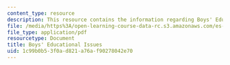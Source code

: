 ```yaml
---
content_type: resource
description: This resource contains the information regarding Boys' Educational Issues.
file: /media/https%3A/open-learning-course-data-rc.s3.amazonaws.com/es-242-gender-issues-in-academics-and-academia-spring-2004/1c99b0b53f0ad821a76af90278042e70_MITES_242S04_ses2.pdf
file_type: application/pdf
resourcetype: Document
title: Boys' Educational Issues
uid: 1c99b0b5-3f0a-d821-a76a-f90278042e70
---
```

